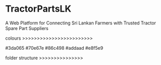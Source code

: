 # TractorPartsLK
 A Web Platform for  Connecting Sri Lankan Farmers with Trusted  Tractor Spare Part Suppliers

colours >>>>>>>>>>>>>>>>>>>>>>>>

#3da065
#70e67e
#86c498
#addaad
#e8f5e9

folder structure >>>>>>>>>>>>>>>